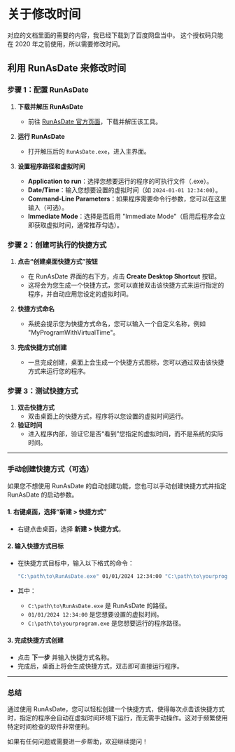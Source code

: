 # 关于修改时间

对应的文档里面的需要的内容，我已经下载到了百度网盘当中。
这个授权码只能在 2020 年之前使用，所以需要修改时间。

## 利用 RunAsDate 来修改时间

### **步骤 1：配置 RunAsDate**

1. **下载并解压 RunAsDate**

   - 前往 [RunAsDate 官方页面](https://www.nirsoft.net/utils/run_as_date.html)，下载并解压该工具。

2. **运行 RunAsDate**

   - 打开解压后的 `RunAsDate.exe`，进入主界面。

3. **设置程序路径和虚拟时间**
   - **Application to run**：选择您想要运行的程序的可执行文件（.exe）。
   - **Date/Time**：输入您想要设置的虚拟时间（如 `2024-01-01 12:34:00`）。
   - **Command-Line Parameters**：如果程序需要命令行参数，您可以在这里输入（可选）。
   - **Immediate Mode**：选择是否启用 "Immediate Mode"（启用后程序会立即获取虚拟时间，通常推荐勾选）。

### **步骤 2：创建可执行的快捷方式**

1. **点击“创建桌面快捷方式”按钮**

   - 在 RunAsDate 界面的右下方，点击 **Create Desktop Shortcut** 按钮。
   - 这将会为您生成一个快捷方式，您可以直接双击该快捷方式来运行指定的程序，并自动应用您设定的虚拟时间。

2. **快捷方式命名**

   - 系统会提示您为快捷方式命名，您可以输入一个自定义名称，例如 "MyProgramWithVirtualTime"。

3. **完成快捷方式创建**
   - 一旦完成创建，桌面上会生成一个快捷方式图标，您可以通过双击该快捷方式来运行您的程序。

### **步骤 3：测试快捷方式**

1. **双击快捷方式**
   - 双击桌面上的快捷方式，程序将以您设置的虚拟时间运行。
2. **验证时间**
   - 进入程序内部，验证它是否“看到”您指定的虚拟时间，而不是系统的实际时间。

---

### **手动创建快捷方式（可选）**

如果您不想使用 RunAsDate 的自动创建功能，您也可以手动创建快捷方式并指定 RunAsDate 的启动参数。

#### 1. **右键桌面，选择“新建 > 快捷方式”**

- 右键点击桌面，选择 **新建 > 快捷方式**。

#### 2. **输入快捷方式目标**

- 在快捷方式目标中，输入以下格式的命令：

  ```bash
  "C:\path\to\RunAsDate.exe" 01/01/2024 12:34:00 "C:\path\to\yourprogram.exe"
  ```

- 其中：
  - `C:\path\to\RunAsDate.exe` 是 RunAsDate 的路径。
  - `01/01/2024 12:34:00` 是您想要设置的虚拟时间。
  - `C:\path\to\yourprogram.exe` 是您想要运行的程序路径。

#### 3. **完成快捷方式创建**

- 点击 **下一步** 并输入快捷方式名称。
- 完成后，桌面上将会生成快捷方式，双击即可直接运行程序。

---

### **总结**

通过使用 RunAsDate，您可以轻松创建一个快捷方式，使得每次点击该快捷方式时，指定的程序会自动在虚拟时间环境下运行，而无需手动操作。这对于频繁使用特定时间检查的软件非常便利。

如果有任何问题或需要进一步帮助，欢迎继续提问！
